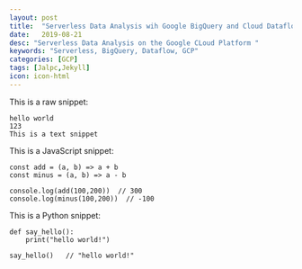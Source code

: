 ```yaml
---
layout: post
title:  "Serverless Data Analysis wih Google BigQuery and Cloud Dataflow"
date:   2019-08-21
desc: "Serverless Data Analysis on the Google CLoud Platform "
keywords: "Serverless, BigQuery, Dataflow, GCP"
categories: [GCP]
tags: [Jalpc,Jekyll]
icon: icon-html
---
```


This is a raw snippet:

```
hello world
123
This is a text snippet
```


This is a JavaScript snippet:

```
const add = (a, b) => a + b
const minus = (a, b) => a - b

console.log(add(100,200))  // 300
console.log(minus(100,200))  // -100
```

This is a Python snippet:

```
def say_hello():
    print("hello world!")

say_hello()   // "hello world!"
```




